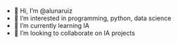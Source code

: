 - 👋 Hi, I’m @alunaruiz
- 👀 I’m interested in programming, python, data science
- 🌱 I’m currently learning IA
- 💞️ I’m looking to collaborate on IA projects

<!---
alunaruiz/alunaruiz is a ✨ special ✨ repository because its `README.md` (this file) appears on your GitHub profile.
You can click the Preview link to take a look at your changes.
--->
